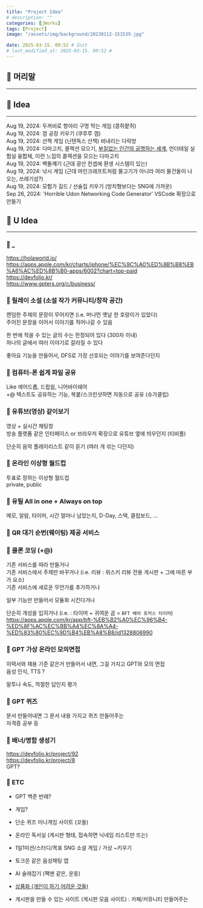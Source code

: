 ```yaml
---
title: "Project Idea"
# description: ""
categories: [🍇Works]
tags: [Project]
image: "/assets/img/background/20230112-151539.jpg"

date: 2025-03-15. 09:52 # Init
# last_modified_at: 2025-03-15. 09:52 #
---
```


## 📀 머리말

---

## 📀 Idea

---
Aug 19, 2024: 두꺼비로 항아리 구멍 막는 게임 (콩쥐팥쥐)  
Aug 19, 2024: 껌 공장 키우기 (쿠루루 껌)  
Aug 19, 2024: 산책 게임 (닌텐독스 산책) 비내리는 다락방  
Aug 19, 2024: 다마고치, 콜렉션 모으기, [부질없는 인간의 공명하는 세계](https://e.kakao.com/t/an-idle-person), 언더테일 실험실 융합체, 이런 느낌의 콜렉션을 모으는 다마고치  
Aug 19, 2024: 벽돌꺠기 (근데 광산 컨셉에 환생 시스템이 있는)  
Aug 19, 2024: 낚시 게임 (근데 마인크래프트처럼 물고기가 아니라 여러 물건들이 나오는, 쓰레기섬?)  
Aug 19, 2024: 모험가 길드 / 선술집 키우기 (방치형보다는 SNG에 가까운)  
Sep 26, 2024: 'Horrible Udon Networking Code Generator' VSCode 확장으로 만들기  

## 📀 U Idea

---

### 🫧 _

<https://holaworld.io/>  
<https://apps.apple.com/kr/charts/iphone/%EC%9C%A0%ED%8B%B8%EB%A6%AC%ED%8B%B0-apps/6002?chart=top-paid>  
<https://devfolio.kr/>  
<https://www.gpters.org/c/business/>  

### 🫧 릴레이 소설 (소설 작가 커뮤니티/창작 공간)

랜덤한 주제의 문장이 무어지면 (i.e. 머나먼 옛날 한 호랑이가 있었다)  
주어진 문장을 이어서 이야기를 적어나갈 수 있음  

한 번에 적을 수 있는 글의 수는 한정되어 있다 (300자 이내)  
하나의 글에서 여러 이야기로 갈라질 수 있다  

좋아요 기능을 만들어서, DFS로 가장 선호되는 이야기를 보여준다던지  

### 🫧 컴퓨터-폰 쉽게 파일 공유

Like 에어드롭, 드랍쉽, 니어바이쉐어  
+@ 텍스트도 공유하는 기능, 복붙/스크린샷하면 자동으로 공유 (슈가클립)  

### 🫧 유튜브(영상) 같이보기

영상 + 실시간 채팅창  
방송 플랫폼 같은 인터페이스 or 브라우저 확장으로 유튜브 옆에 띄우던지 (티비플)  

단순히 음악 플레이리스트 같이 듣기 (여러 개 섞는 다던지)  

### 🫧 온라인 이상형 월드컵

투표로 정하는 이상형 월드컵  
private, public  

### 🫧 유틸 All in one + Always on top

메모, 알람, 타이머, 시간 얼마나 남았는지, D-Day, 스택, 클립보드, ...  

### 🫧 QR 대기 순번(웨이팅) 제공 서비스

### 🫧 클론 코딩 (+@)

기존 서비스를 따라 만들거나  
기존 서비스에서 주제만 바꾸거나 (i.e. 리뷰 : 위스키 리뷰 전용 게시판 + 그에 따른 부가 요소)  
기존 서비스에 새로운 무언가를 추가하거나  

일부 기능만 만들어서 모듈화 시킨다거나  

단순히 개성을 입히거나 (i.e. : 타이머 + 귀여운 곰 = `BFT 베어 포커스 타이머`)  
<https://apps.apple.com/kr/app/bft-%EB%B2%A0%EC%96%B4-%ED%8F%AC%EC%BB%A4%EC%8A%A4-%ED%83%80%EC%9D%B4%EB%A8%B8/id1328806990>

### 🫧 GPT 가상 온라인 모의면접

이력서와 채용 기준 같은거 만들어서 내면, 그걸 가지고 GPT와 모의 면접  
음성 인식, TTS ?  

말투나 속도, 적절한 답인지 평가  

### 🫧 GPT 퀴즈

문서 만들어내면 그 문서 내용 가지고 퀴즈 만들어주는  
자격증 공부 등  

### 🫧 배너/명함 생성기

<https://devfolio.kr/project/92>  
<https://devfolio.kr/project/8>  
GPT?

### 🫧 ETC

- GPT 백준 반례?

- 게임?
- 단순 퀴즈 미니게임 사이트 (꼬들)

- 온라인 독서실 (게시판 형태, 접속하면 닉네임 리스트만 뜨는)
- 1일1미션/스터디/목표 SNG 소셜 게임 / 가상 ~키우기
- 토크온 같은 음성채팅 앱
- AI 술래잡기 (팩맨 같은, 운동)
- [상품화 (개인이 하기 어려운 것들)](https://holaworld.io/study/65e8abeecce8830015df3aee)
- 게시판을 만들 수 있는 사이트 (게시판 모음 사이트) : 카페/커뮤니티 만들어주는
